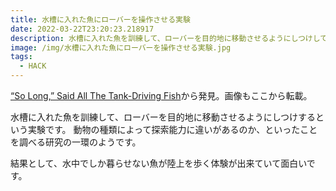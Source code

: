 ```yaml
---
title: 水槽に入れた魚にローバーを操作させる実験
date: 2022-03-22T23:20:23.218917
description: 水槽に入れた魚を訓練して、ローバーを目的地に移動させるようにしつけしている。動物の種類によって探索能力に違いがあるのか、といったことを調べる研究の一環らしい
image: /img/水槽に入れた魚にローバーを操作させる実験.jpg
tags:
  - HACK
---
```

[“So Long,” Said All The Tank-Driving Fish](https://hackaday.com/2022/02/15/so-long-said-all-the-tank-driving-fish/)から発見。画像もここから転載。

水槽に入れた魚を訓練して、ローバーを目的地に移動させるようにしつけするという実験です。
動物の種類によって探索能力に違いがあるのか、といったことを調べる研究の一環のようです。

結果として、水中でしか暮らせない魚が陸上を歩く体験が出来ていて面白いです。


